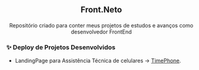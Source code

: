 ## <p align="center">Front.Neto</p>

<p align="center">
Repositório criado para conter meus projetos de estudos e avanços como desenvolvedor FrontEnd


### ✨ Deploy de Projetos Desenvolvidos
  - LandingPage para Assistência Técnica de celulares -> [TimePhone](https://timephone.vercel.app/).

